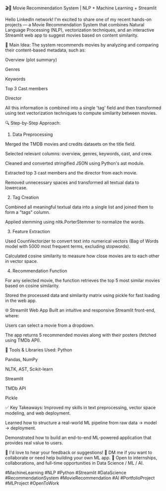 🎬🚀 Movie Recommendation System | NLP + Machine Learning + Streamlit

Hello LinkedIn network!
I'm excited to share one of my recent hands-on projects — a Movie Recommendation System that combines Natural Language Processing (NLP), vectorization techniques, and an interactive Streamlit web app to suggest movies based on content similarity.

🧠 Main Idea:
The system recommends movies by analyzing and comparing their content-based metadata, such as:

Overview (plot summary)

Genres

Keywords

Top 3 Cast members

Director

All this information is combined into a single 'tag' field and then transformed using text vectorization techniques to compute similarity between movies.

🔍 Step-by-Step Approach:
1. Data Preprocessing

Merged the TMDB movies and credits datasets on the title field.

Selected relevant columns: overview, genres, keywords, cast, and crew.

Cleaned and converted stringified JSON using Python's ast module.

Extracted top 3 cast members and the director from each movie.

Removed unnecessary spaces and transformed all textual data to lowercase.

2. Tag Creation

Combined all meaningful textual data into a single list and joined them to form a "tags" column.

Applied stemming using nltk.PorterStemmer to normalize the words.

3. Feature Extraction

Used CountVectorizer to convert text into numerical vectors (Bag of Words model with 5000 most frequent terms, excluding stopwords).

Calculated cosine similarity to measure how close movies are to each other in vector space.

4. Recommendation Function

For any selected movie, the function retrieves the top 5 most similar movies based on cosine similarity.

Stored the processed data and similarity matrix using pickle for fast loading in the web app.

🌐 Streamlit Web App
Built an intuitive and responsive Streamlit front-end, where:

Users can select a movie from a dropdown.

The app returns 5 recommended movies along with their posters (fetched using TMDb API).

🔧 Tools & Libraries Used:
Python

Pandas, NumPy

NLTK, AST, Scikit-learn

Streamlit

TMDb API

Pickle

✅ Key Takeaways:
Improved my skills in text preprocessing, vector space modeling, and web deployment.

Learned how to structure a real-world ML pipeline from raw data → model → deployment.

Demonstrated how to build an end-to-end ML-powered application that provides real value to users.

💬 I'd love to hear your feedback or suggestions!
🔗 DM me if you want to collaborate or need help building your own ML app.
📢 Open to internships, collaborations, and full-time opportunities in Data Science / ML / AI.

#MachineLearning #NLP #Python #Streamlit #DataScience #RecommendationSystem #MovieRecommendation #AI #PortfolioProject #MLProject #OpenToWork

